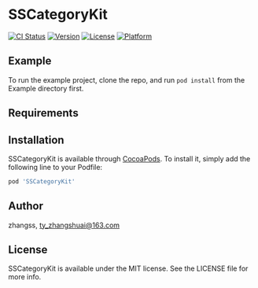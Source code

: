 # SSCategoryKit

[![CI Status](https://img.shields.io/travis/zhangshuai5/SSCategoryKit.svg?style=flat)](https://travis-ci.org/zhangshuai5/SSCategoryKit)
[![Version](https://img.shields.io/cocoapods/v/SSCategoryKit.svg?style=flat)](https://cocoapods.org/pods/SSCategoryKit)
[![License](https://img.shields.io/cocoapods/l/SSCategoryKit.svg?style=flat)](https://cocoapods.org/pods/SSCategoryKit)
[![Platform](https://img.shields.io/cocoapods/p/SSCategoryKit.svg?style=flat)](https://cocoapods.org/pods/SSCategoryKit)

## Example

To run the example project, clone the repo, and run `pod install` from the Example directory first.

## Requirements

## Installation

SSCategoryKit is available through [CocoaPods](https://cocoapods.org). To install
it, simply add the following line to your Podfile:

```ruby
pod 'SSCategoryKit'
```

## Author

zhangss, ty_zhangshuai@163.com

## License

SSCategoryKit is available under the MIT license. See the LICENSE file for more info.

